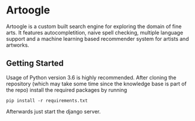 # Artoogle

Artoogle is a custom built search engine for exploring the domain of fine arts. It features autocompletition, naive spell
checking, multiple language support and a machine learning based recommender system for artists and artworks.

## Getting Started

Usage of Python version 3.6 is highly recommended. After cloning the repository (which may take some time since the knowledge base is part of the repo)
install the required packages by running
```
pip install -r requirements.txt
```
Afterwards just start the django server.